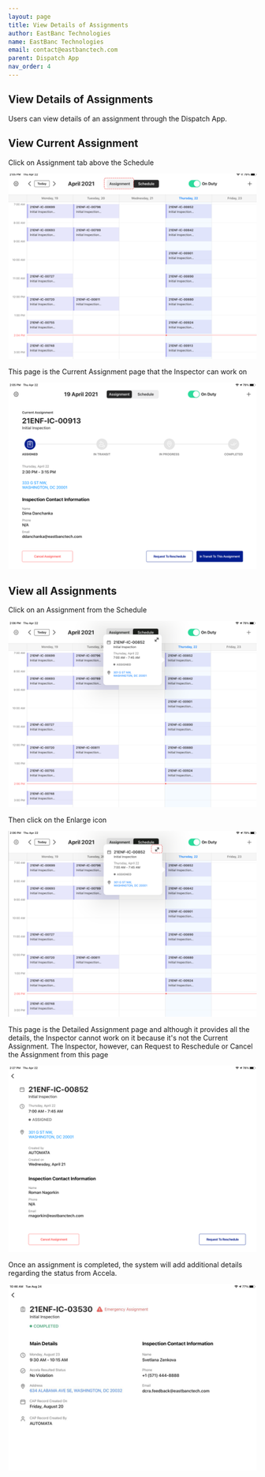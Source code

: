 ```yaml
---
layout: page
title: View Details of Assignments
author: EastBanc Technologies
name: EastBanc Technologies
email: contact@eastbanctech.com
parent: Dispatch App
nav_order: 4
---
```


<section id="view-details-of-assignments" markdown="1">

# View Details of Assignments

Users can view details of an assignment through the Dispatch App.

<section id="view-current-assignment" markdown="1">

## View Current Assignment


Click on Assignment tab above the Schedule

![a6 -screenshot](../images/dispatch-app/da-assignment-view/view-current-assignment1.png)

This page is the Current Assignment page that the Inspector can work on

![a2 -screenshot](../images/dispatch-app/da-assignment-view/view-current-assignment2.png)
</section>

<section id="view-all-assignments" markdown="1">

## View all Assignments

Click on an Assignment from the Schedule

![a5 -screenshot](../images/dispatch-app/da-assignment-view/view-all-assignments1.png)

Then click on the Enlarge icon

![a8 -screenshot](../images/dispatch-app/da-assignment-view/view-all-assignments2.png)

This page is the Detailed Assignment page and although it provides all the details, the Inspector cannot work on it because it's not the Current Assignment. The Inspector, however, can Request to Reschedule or Cancel the Assignment from this page

![a9 -screenshot](../images/dispatch-app/da-assignment-view/view-all-assignments3.png)

Once an assignment is completed, the system will add additional details regarding the status from Accela. 

![Completed Assignment -screenshot](../images/dispatch-app/da-assignment-view/view-completed-assignment.jpg)


</section>
</section>

